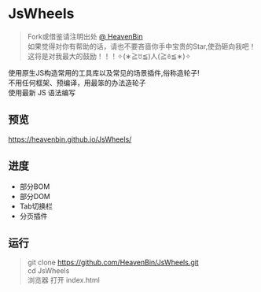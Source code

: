 # JsWheels
> Fork或借鉴请注明出处 [@ HeavenBin](https://github.com/HeavenBin/JsWheels)  
> 如果觉得对你有帮助的话，请也不要吝啬你手中宝贵的Star,使劲砸向我吧！   
> 这将是对我最大的鼓励！！！✧(∗≧ꇴ≦)人(≧ꈊ≦∗)✧  

使用原生JS构造常用的工具库以及常见的场景插件,俗称造轮子!  
不用任何框架、预编译，用最笨的办法造轮子  
使用最新 JS 语法编写

## 预览
https://heavenbin.github.io/JsWheels/

## 进度
- 部分BOM  
- 部分DOM
- Tab切换栏
- 分页插件

## 运行
> git clone https://github.com/HeavenBin/JsWheels.git  
> cd JsWheels  
> 浏览器 打开 index.html



